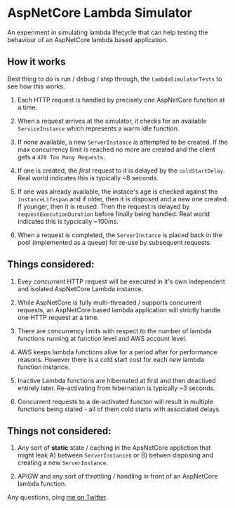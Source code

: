 # AspNetCore Lambda Simulator

An experiment in simulating lambda lifecycle that can help testing the behaviour
of an AspNetCore lambda based application.

## How it works

Best thing to do is run / debug / step through, the `LambdaSimulatorTests` to
see how this works.

 1. Each HTTP request is handled by precisely one AspNetCore function at a time.

 1. When a request arrives at the simulator, it checks for an available
    `ServiceInstance` which represents a warm idle function.

 1. If none available, a new `ServerInstance` is attempted to be created. If the
    max concurrency limit is reached no more are created and the client gets a
    `429 Too Many Requests`.

 1. If one is created, the _first_ request to it is delayed by the
    `coldStartDelay`. Real world indicates this is typically ~8 seconds.

 1. If one was already available, the instace's age is checked against the
    `instanceLifespan` and if older, then it is disposed and a new one created.
    If younger, then it is reused. Then the request is delayed by
    `requestExecutionDuration` before finally being handled. Real world
    indicates this is typcically ~100ms.

 1. When a request is completed, the `ServerInstance` is placed back in the pool
    (implemented as a queue) for re-use by subsequent requests.

## Things considered:

 1. Evey _concurrent_ HTTP request will be executed in it's own independent and
    isolated AspNetCore Lambda instance.

 1. While AspNetCore is fully multi-threaded / supports concurrent requests, an
    AspNetCore based lambda application will strictly handle one HTTP request at
    a time.

 1. There are concurrency limits with respect to the number of lambda functions
    running at function level and AWS account level.

 1. AWS keeps lambda functions alive for a period after for performance reasons.
    However there is a cold start cost for each _new_ lambda function instance.

 1. Inactive Lambda functions are hibernated at first and then deactived
    entirely later. Re-activating from hibernation is typically ~3 seconds.

 1. Concurrent requests to a de-activated functon will result in multiple
    functions being stated - all of them cold starts with associated delays.

## Things not considered:

 1. Any sort of **static** state / caching in the ApsNetCore appliction that might
    leak A) between `ServerInstance`s or B) betwen disposing and creating a new
    `ServerInstance`.

 2. APIGW and any sort of throttling / handling in front of an AspNetCore lambda
    function.

Any questions, ping [me on Twitter](https://twitter.com/randompunter).